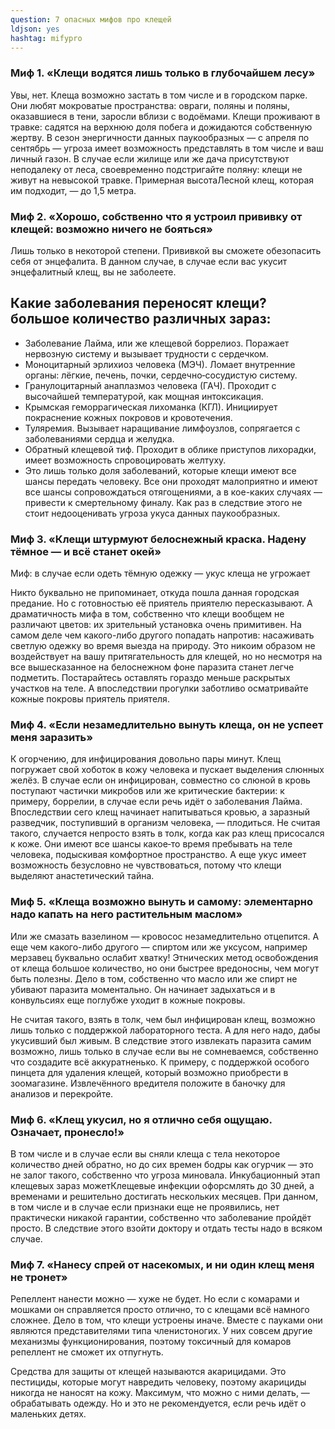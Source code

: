 ```yaml
---
question: 7 опасных мифов про клещей
ldjson: yes
hashtag: mifypro
---
```


### Миф 1. «Клещи водятся лишь только в глубочайшем лесу»
Увы, нет. Клеща возможно застать в том числе и в городском парке. Они любят  мокроватые пространства: овраги, поляны и поляны, оказавшиеся в тени, заросли вблизи с водоёмами. Клещи проживают в травке: садятся на верхнюю доля побега и дожидаются собственную жертву. В сезон энергичности данных паукообразных — с апреля по сентябрь — угроза имеет возможность представлять в том числе и ваш личный газон. В случае если жилище или же дача присутствуют неподалеку от леса, своевременно подстригайте поляну: клещи не живут на невысокой травке. Примерная высотаЛесной клещ, которая им подходит, — до 1,5 метра.

### Миф 2. «Хорошо, собственно что я устроил прививку от клещей: возможно ничего не бояться»
Лишь только в некоторой степени. Прививкой вы сможете обезопасить себя от энцефалита. В данном случае, в случае если вас укусит энцефалитный клещ, вы не заболеете. 

## Какие заболевания переносят клещи? большое количество различных зараз:

* Заболевание Лайма, или же клещевой боррелиоз. Поражает нервозную систему и вызывает трудности с сердечком.
* Моноцитарный эрлихиоз человека (МЭЧ). Ломает внутренние органы: лёгкие, печень, почки, сердечно‑сосудистую систему.
* Гранулоцитарный анаплазмоз человека (ГАЧ). Проходит с высочайшей температурой, как мощная интоксикация.
* Крымская геморрагическая лихоманка (КГЛ). Инициирует покраснение кожных покровов и кровотечения.
* Туляремия. Вызывает наращивание лимфоузлов, сопрягается с заболеваниями сердца и желудка.
* Обратный клещевой тиф. Проходит в облике приступов лихорадки, имеет возможность спровоцировать желтуху.
* Это лишь только доля заболеваний, которые клещи имеют все шансы передать человеку. Все они проходят малоприятно и имеют все шансы сопровождаться отягощениями, а в кое-каких случаях — привести к смертельному финалу. Как раз в следствие этого не стоит недооценивать угроза укуса данных паукообразных.

### Миф 3. «Клещи штурмуют белоснежный краска. Надену тёмное — и всё станет окей»

Миф: в случае если одеть тёмную одежку — укус клеща не угрожает

Никто буквально не припоминает, откуда пошла данная городская предание. Но с готовностью её приятель приятелю пересказывают. А драматичность мифа в том, собственно что клещи вообщем не различают цветов: их зрительный установка очень примитивен. На самом деле чем какого-либо другого попадать напротив: насаживать светлую одежку во время выезда на природу. Это никоим образом не воздействует на вашу притягательность для клещей, но но несмотря на все вышесказанное на белоснежном фоне паразита станет легче подметить. Постарайтесь оставлять гораздо меньше раскрытых участков на теле. А впоследствии прогулки заботливо осматривайте кожные покровы приятель приятеля.

### Миф 4. «Если незамедлительно вынуть клеща, он не успеет меня заразить»
К огорчению, для инфицирования довольно пары минут. Клещ погружает свой хоботок в кожу человека и пускает выделения слюнных желёз. В случае если он инфицирован, совместно со слюной в кровь поступают частички микробов или же критические бактерии: к примеру, боррелии, в случае если речь идёт о заболевания Лайма. Впоследствии сего клещ начинает напитываться кровью, а заразный разведчик, поступивший в организм человека, — плодиться. Не считая такого, случается непросто взять в толк, когда как раз клещ присосался к коже. Они имеют все шансы какое‑то время пребывать на теле человека, подыскивая комфортное пространство. А еще укус имеет возможность безусловно не чувствоваться, потому что клещи выделяют анастетический тайна.

### Миф 5. «Клеща возможно вынуть и самому: элементарно надо капать на него растительным маслом»
Или же смазать вазелином — кровосос незамедлительно отцепится. А еще чем какого-либо другого — спиртом или же уксусом, например мерзавец буквально ослабит хватку! Этнических метод освобождения от клеща большое количество, но они быстрее вредоносны, чем могут быть полезны. Дело в том, собственно что масло или же спирт не убивают паразита моментально. Он начинает задыхаться и в конвульсиях еще поглубже уходит в кожные покровы.

Не считая такого, взять в толк, чем был инфицирован клещ, возможно лишь только с поддержкой лабораторного теста. А для него надо, дабы укусивший был живым. В следствие этого извлекать паразита самим возможно, лишь только в случае если вы не сомневаемся, собственно что создадите всё аккуратненько. К примеру, с поддержкой особого пинцета для удаления клещей, который возможно приобрести в зоомагазине. Извлечённого вредителя положите в баночку для анализов и перекройте.

### Миф 6. «Клещ укусил, но я отлично себя ощущаю. Означает, пронесло!»
В том числе и в случае если вы сняли клеща с тела некоторое количество дней обратно, но до сих времен бодры как огурчик — это не залог такого, собственно что угроза миновала. Инкубационный этап клещевых зараз можетКлещевые инфекции офорсмлять до 30 дней, а временами и решительно достигать нескольких месяцев. При данном, в том числе и в случае если признаки еще не проявились, нет практически никакой гарантии, собственно что заболевание пройдёт просто. В следствие этого взойти доктору и отдать тесты надо в всяком случае.

### Миф 7. «Нанесу спрей от насекомых, и ни один клещ меня не тронет»
Репеллент нанести можно — хуже не будет. Но если с комарами и мошками он справляется просто отлично, то с клещами всё намного сложнее. Дело в том, что клещи устроены иначе. Вместе с пауками они являются представителями типа членистоногих. У них совсем другие механизмы функционирования, поэтому токсичный для комаров репеллент не сможет их отпугнуть.

Средства для защиты от клещей называются акарицидами. Это пестициды, которые могут навредить человеку, поэтому акарициды никогда не наносят на кожу. Максимум, что можно с ними делать, — обрабатывать одежду. Но и это не рекомендуется, если речь идёт о маленьких детях.
